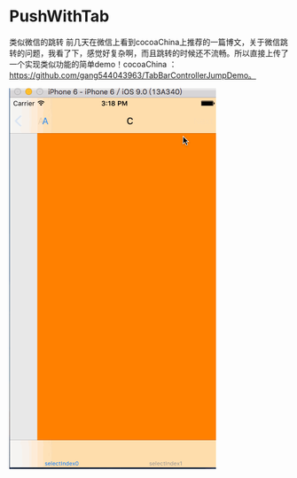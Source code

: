 # PushWithTab
类似微信的跳转
前几天在微信上看到cocoaChina上推荐的一篇博文，关于微信跳转的问题，我看了下，感觉好复杂啊，而且跳转的时候还不流畅。所以直接上传了一个实现类似功能的简单demo！cocoaChina ：https://github.com/gang544043963/TabBarControllerJumpDemo。

![](https://github.com/Alenw/PushWithTab/blob/master/wt2.gif)


